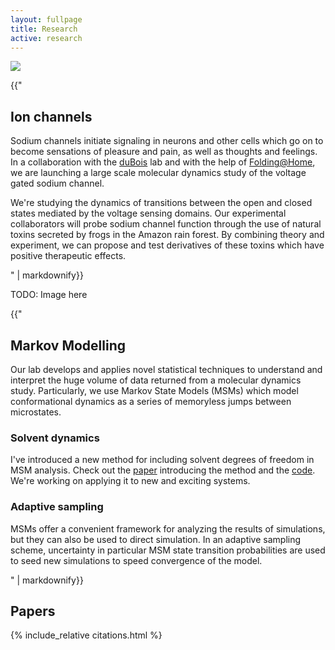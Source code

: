 ```yaml
---
layout: fullpage
title: Research
active: research
---
```


<!-- ROW 1 -->
<div class="row">
<div class="col-sm-3">
<img src="{{site.url}}/assets/kchan.png" class="img-fluid" />
</div>

<div class="col-sm-9">

{{"
## Ion channels

Sodium channels initiate signaling in neurons and other cells which go
on to become sensations of pleasure and pain, as well as thoughts and
feelings.  In a collaboration with the [duBois] lab and with the help
of [Folding@Home], we are launching a large scale molecular dynamics
study of the voltage gated sodium channel.

We're studying the dynamics of transitions between the open and closed
states mediated by the voltage sensing domains. Our experimental
collaborators will probe sodium channel function through the use of
natural toxins secreted by frogs in the Amazon rain forest.  By
combining theory and experiment, we can propose and test derivatives
of these toxins which have positive therapeutic effects.

[dubois]: http://duboislab.stanford.edu/
[folding@home]: https://folding.stanford.edu/

" | markdownify}}
</div>
</div>

<!-- ROW 2 -->
<div class="row">
<div class="col-sm-3">
<!--img src="{{site.url}}/assets/kchan.png" class="img-fluid" /-->
TODO: Image here
</div>

<div class="col-sm-9">

{{"
## Markov Modelling

Our lab develops and applies novel statistical techniques to
understand and interpret the huge volume of data returned from a
molecular dynamics study. Particularly, we use Markov State Models
(MSMs) which model conformational dynamics as a series of memoryless
jumps between microstates. 

### Solvent dynamics

I've introduced a new method for including solvent degrees of freedom
in MSM analysis. Check out the [paper][shellspaper] introducing
the method and the [code][shellsgithub]. We're working on applying it
to new and exciting systems.

[shellspaper]: http://dx.doi.org/10.1021/ct5010017
[shellsgithub]: https://github.com/mpharrigan/wetmsm

### Adaptive sampling

MSMs offer a convenient framework for analyzing the results of
simulations, but they can also be used to direct simulation. In an
adaptive sampling scheme, uncertainty in particular MSM state
transition probabilities are used to seed new simulations to speed
convergence of the model.

" | markdownify}}
</div>
</div>


<!-- ROW 3 -->
<div class="row"><div class="col-lg-9 col-xs-12">
<h2>Papers</h2>

{% include_relative citations.html %}
</div></div>


<!-- vim: tw=70
-->
